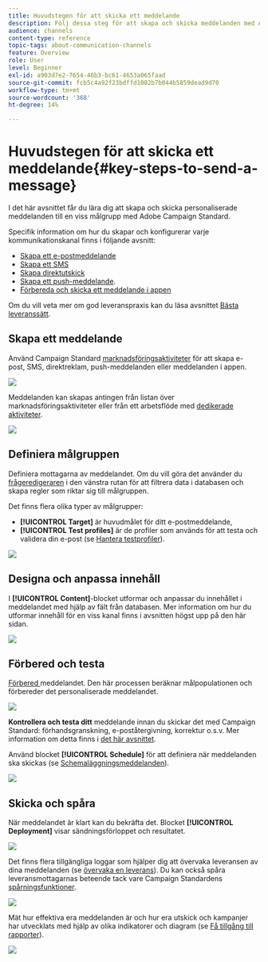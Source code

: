 ```yaml
---
title: Huvudstegen för att skicka ett meddelande
description: Följ dessa steg för att skapa och skicka meddelanden med Adobe Campaign.
audience: channels
content-type: reference
topic-tags: about-communication-channels
feature: Overview
role: User
level: Beginner
exl-id: a903d7e2-7654-46b3-bc61-4653a065faad
source-git-commit: fcb5c4a92f23bdffd1082b7b044b5859dead9d70
workflow-type: tm+mt
source-wordcount: '368'
ht-degree: 14%

---
```


# Huvudstegen för att skicka ett meddelande{#key-steps-to-send-a-message}

I det här avsnittet får du lära dig att skapa och skicka personaliserade meddelanden till en viss målgrupp med Adobe Campaign Standard.

Specifik information om hur du skapar och konfigurerar varje kommunikationskanal finns i följande avsnitt:

* [Skapa ett e-postmeddelande](../../channels/using/creating-an-email.md)
* [Skapa ett SMS](../../channels/using/creating-an-sms-message.md)
* [Skapa direktutskick](../../channels/using/creating-the-direct-mail.md)
* [Skapa ett push-meddelande](../../channels/using/preparing-and-sending-a-push-notification.md).
* [Förbereda och skicka ett meddelande i appen](../../channels/using/preparing-and-sending-an-in-app-message.md)

Om du vill veta mer om god leveranspraxis kan du läsa avsnittet [Bästa leveranssätt](../../sending/using/delivery-best-practices.md).

## Skapa ett meddelande

Använd Campaign Standard [marknadsföringsaktiviteter](../../start/using/marketing-activities.md) för att skapa e-post, SMS, direktreklam, push-meddelanden eller meddelanden i appen.

![](assets/marketing-activities.png)

Meddelanden kan skapas antingen från listan över marknadsföringsaktiviteter eller från ett arbetsflöde med [dedikerade aktiviteter](../../automating/using/about-channel-activities.md).

![](assets/steps-channel.png)

## Definiera målgruppen

Definiera mottagarna av meddelandet. Om du vill göra det använder du [frågeredigeraren](../../automating/using/editing-queries.md) i den vänstra rutan för att filtrera data i databasen och skapa regler som riktar sig till målgruppen.

Det finns flera olika typer av målgrupper:

* **[!UICONTROL Target]** är huvudmålet för ditt e-postmeddelande,
* **[!UICONTROL Test profiles]** är de profiler som används för att testa och validera din e-post (se  [Hantera testprofiler](../../audiences/using/managing-test-profiles.md)).

![](assets/steps-audience.png)

## Designa och anpassa innehåll

I **[!UICONTROL Content]**-blocket utformar och anpassar du innehållet i meddelandet med hjälp av fält från databasen. Mer information om hur du utformar innehåll för en viss kanal finns i avsnitten högst upp på den här sidan.

![](assets/steps-content.png)

## Förbered och testa

[Förbered ](../../sending/using/preparing-the-send.md) meddelandet. Den här processen beräknar målpopulationen och förbereder det personaliserade meddelandet.

![](assets/steps-prepare.png)

**Kontrollera och testa ditt** meddelande innan du skickar det med Campaign Standard: förhandsgranskning, e-poståtergivning, korrektur o.s.v. Mer information om detta finns i [det här avsnittet](../../sending/using/previewing-messages.md).

Använd blocket **[!UICONTROL Schedule]** för att definiera när meddelanden ska skickas (se [Schemaläggningsmeddelanden](../../sending/using/about-scheduling-messages.md)).

![](assets/steps-schedule.png)

## Skicka och spåra

När meddelandet är klart kan du bekräfta det. Blocket **[!UICONTROL Deployment]** visar sändningsförloppet och resultatet.

![](assets/steps-send.png)

Det finns flera tillgängliga loggar som hjälper dig att övervaka leveransen av dina meddelanden (se [övervaka en leverans](../../sending/using/monitoring-a-delivery.md)). Du kan också spåra leveransmottagarnas beteende tack vare Campaign Standardens [spårningsfunktioner](../../sending/using/tracking-messages.md).

![](../../sending/using/assets/tracking_logs.png)

Mät hur effektiva era meddelanden är och hur era utskick och kampanjer har utvecklats med hjälp av olika indikatorer och diagram (se [Få tillgång till rapporter](../../reporting/using/about-dynamic-reports.md)).

![](assets/steps-reports.png)
